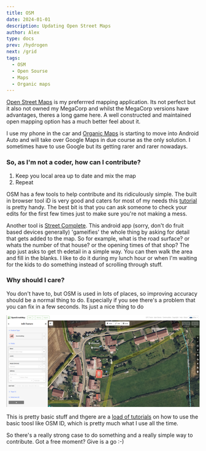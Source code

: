 ```yaml
---
title: OSM
date: 2024-01-01
description: Updating Open Street Maps
author: Alex
type: docs
prev: /hydrogen
next: /grid
tags:
  - OSM
  - Open Sourse
  - Maps
  - Organic maps
---
```


[Open Street Maps](https://www.openstreetmap.org) is my preferrred mapping application. Its not perfect but it also not owned my MegaCorp and whilst the MegaCorp versions have advantages, theres a long game here. A well constructed and maintained open mapping option has a much better feel about it.

I use my phone in the car and [Organic Maps](https://organicmaps.app/) is starting to move into Android Auto and will take over Google Maps in due course as the only solution. I sometimes have to use Google but its getting rarer and rarer nowadays.

### So, as I'm not a coder, how can I contribute?

1. Keep you local area up to date and mix the map
2. Repeat

OSM has a few tools to help contribute and its ridiculously simple. The built in browser tool iD is very good and caters for most of my needs this [tutorial](https://learnosm.org/en/beginner/id-editor/) is pretty handy. The best bit is that you can ask someone to check your edits for the first few times just to make sure you're not making a mess.

Another tool is [Street Complete](https://streetcomplete.app/). This android app (sorry, don't do fruit based devices generally) 'gameifies' the whole thing by asking for detail that gets added to the map. So for example, what is the road surface? or whats the number of that house? or the opening times of that shop? The app just asks to get th edetail in a simple way. You can then walk the area and fill in the blanks. I like to do it during my lunch hour or when I'm waiting for the kids to do something instead of scrolling through stuff.

### Why should I care?

You don't have to, but OSM is used in lots of places, so improving accuracy should be a normal thing to do. Especially if you see there's a problem that you can fix in a few seconds. Its just a nice thing to do

![Open Street Map](iD.png#centre)

This is pretty basic stuff and thgere are a [load of tutorials](https://duckduckgo.com/?q=osm+id+editor&t=newext&atb=v404-1&iax=videos&ia=videos) on how to use the basic toosl like OSM ID, which is pretty much what I use all the time.

So there's a really strong case to do something and a really simple way to contribute. Got a free moment? Give is a go :-)